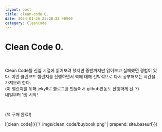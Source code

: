 ```yaml
---
layout: post
title: clean-code 0.
date: 2024-01-26 23:20:23 +0900
category: CleanCode
---
```


# Clean Code 0.

<br>

Clean Code를 신입 시절에 읽어보려 했지만 중반까지만 읽어보고 실패했던 경험이 있다.
이번 클린코드 챌린지를 진행하면서 책에 대해 전박적으로 다시 공부해보는 시간을 가져보려 한다.
<br>
(이 챌린지를 위해 jekyll로 블로그를 만들어서 github연동도 진행하게 된..?)
<br>
내일부터 1장 시작!

<br>

(책 구매 완료!)
<br>

![clean_code]({{'/_imgs/clean_code/buybook.png' | prepend: site.baseurl}})
<br>
